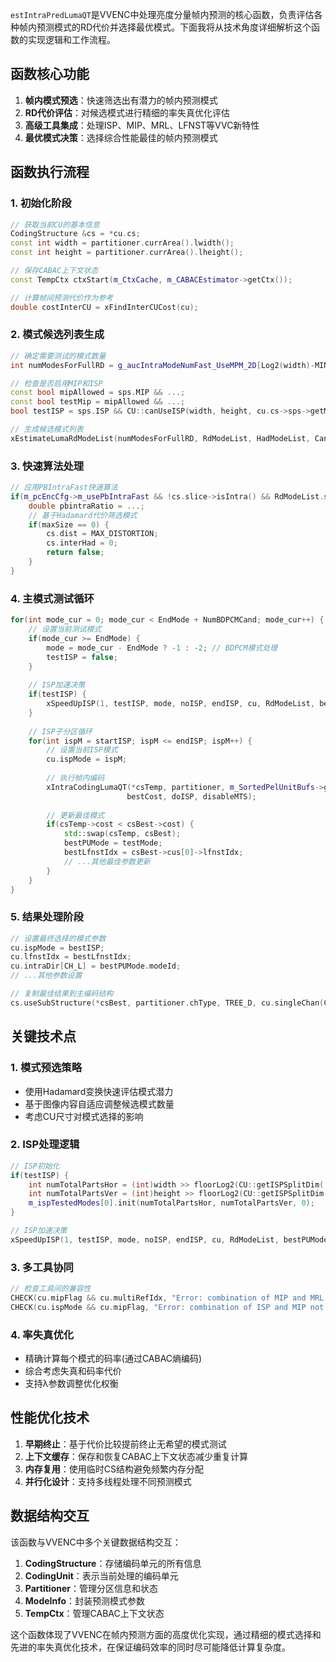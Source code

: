 
`estIntraPredLumaQT`是VVENC中处理亮度分量帧内预测的核心函数，负责评估各种帧内预测模式的RD代价并选择最优模式。下面我将从技术角度详细解析这个函数的实现逻辑和工作流程。

## 函数核心功能

1. **帧内模式预选**：快速筛选出有潜力的帧内预测模式
2. **RD代价评估**：对候选模式进行精细的率失真优化评估
3. **高级工具集成**：处理ISP、MIP、MRL、LFNST等VVC新特性
4. **最优模式决策**：选择综合性能最佳的帧内预测模式

## 函数执行流程

### 1. 初始化阶段

```cpp
// 获取当前CU的基本信息
CodingStructure &cs = *cu.cs;
const int width = partitioner.currArea().lwidth();
const int height = partitioner.currArea().lheight();

// 保存CABAC上下文状态
const TempCtx ctxStart(m_CtxCache, m_CABACEstimator->getCtx());

// 计算帧间预测代价作为参考
double costInterCU = xFindInterCUCost(cu);
```

### 2. 模式候选列表生成

```cpp
// 确定需要测试的模式数量
int numModesForFullRD = g_aucIntraModeNumFast_UseMPM_2D[Log2(width)-MIN_CU_LOG2][Log2(height)-MIN_CU_LOG2];

// 检查是否启用MIP和ISP
const bool mipAllowed = sps.MIP && ...;
const bool testMip = mipAllowed && ...;
bool testISP = sps.ISP && CU::canUseISP(width, height, cu.cs->sps->getMaxTbSize());

// 生成候选模式列表
xEstimateLumaRdModeList(numModesForFullRD, RdModeList, HadModeList, CandCostList, CandHadList, cu, testMip);
```

### 3. 快速算法处理

```cpp
// 应用PBIntraFast快速算法
if(m_pcEncCfg->m_usePbIntraFast && !cs.slice->isIntra() && RdModeList.size() < numModesAvailable) {
    double pbintraRatio = ...;
    // 基于Hadamard代价筛选模式
    if(maxSize == 0) {
        cs.dist = MAX_DISTORTION;
        cs.interHad = 0;
        return false;
    }
}
```

### 4. 主模式测试循环

```cpp
for(int mode_cur = 0; mode_cur < EndMode + NumBDPCMCand; mode_cur++) {
    // 设置当前测试模式
    if(mode_cur >= EndMode) {
        mode = mode_cur - EndMode ? -1 : -2; // BDPCM模式处理
        testISP = false;
    }
    
    // ISP加速决策
    if(testISP) {
        xSpeedUpISP(1, testISP, mode, noISP, endISP, cu, RdModeList, bestPUMode, bestISP, bestLfnstIdx);
    }
    
    // ISP子分区循环
    for(int ispM = startISP; ispM <= endISP; ispM++) {
        // 设置当前ISP模式
        cu.ispMode = ispM;
        
        // 执行帧内编码
        xIntraCodingLumaQT(*csTemp, partitioner, m_SortedPelUnitBufs->getBufFromSortedList(mode), 
                          bestCost, doISP, disableMTS);
        
        // 更新最佳模式
        if(csTemp->cost < csBest->cost) {
            std::swap(csTemp, csBest);
            bestPUMode = testMode;
            bestLfnstIdx = csBest->cus[0]->lfnstIdx;
            // ...其他最佳参数更新
        }
    }
}
```

### 5. 结果处理阶段

```cpp
// 设置最终选择的模式参数
cu.ispMode = bestISP;
cu.lfnstIdx = bestLfnstIdx;
cu.intraDir[CH_L] = bestPUMode.modeId;
// ...其他参数设置

// 复制最佳结果到主编码结构
cs.useSubStructure(*csBest, partitioner.chType, TREE_D, cu.singleChan(CH_L), true);
```

## 关键技术点

### 1. 模式预选策略

- 使用Hadamard变换快速评估模式潜力
- 基于图像内容自适应调整候选模式数量
- 考虑CU尺寸对模式选择的影响

### 2. ISP处理逻辑

```cpp
// ISP初始化
if(testISP) {
    int numTotalPartsHor = (int)width >> floorLog2(CU::getISPSplitDim(...));
    int numTotalPartsVer = (int)height >> floorLog2(CU::getISPSplitDim(...));
    m_ispTestedModes[0].init(numTotalPartsHor, numTotalPartsVer, 0);
}

// ISP加速决策
xSpeedUpISP(1, testISP, mode, noISP, endISP, cu, RdModeList, bestPUMode, bestISP, bestLfnstIdx);
```

### 3. 多工具协同

```cpp
// 检查工具间的兼容性
CHECK(cu.mipFlag && cu.multiRefIdx, "Error: combination of MIP and MRL not supported");
CHECK(cu.ispMode && cu.mipFlag, "Error: combination of ISP and MIP not supported");
```

### 4. 率失真优化

- 精确计算每个模式的码率(通过CABAC熵编码)
- 综合考虑失真和码率代价
- 支持λ参数调整优化权衡

## 性能优化技术

1. **早期终止**：基于代价比较提前终止无希望的模式测试
2. **上下文缓存**：保存和恢复CABAC上下文状态减少重复计算
3. **内存复用**：使用临时CS结构避免频繁内存分配
4. **并行化设计**：支持多线程处理不同预测模式

## 数据结构交互

该函数与VVENC中多个关键数据结构交互：

1. **CodingStructure**：存储编码单元的所有信息
2. **CodingUnit**：表示当前处理的编码单元
3. **Partitioner**：管理分区信息和状态
4. **ModeInfo**：封装预测模式参数
5. **TempCtx**：管理CABAC上下文状态

这个函数体现了VVENC在帧内预测方面的高度优化实现，通过精细的模式选择和先进的率失真优化技术，在保证编码效率的同时尽可能降低计算复杂度。